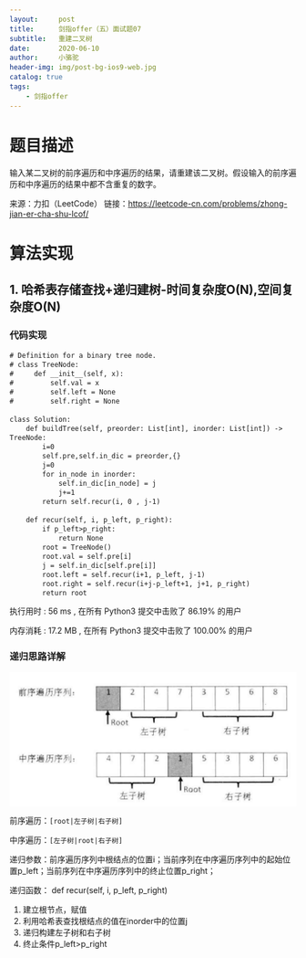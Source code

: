 ```yaml
---
layout:     post
title:      剑指offer（五）面试题07
subtitle:   重建二叉树
date:       2020-06-10
author:     小骆驼
header-img: img/post-bg-ios9-web.jpg
catalog: true
tags:
    - 剑指offer
---
```

# 题目描述
输入某二叉树的前序遍历和中序遍历的结果，请重建该二叉树。假设输入的前序遍历和中序遍历的结果中都不含重复的数字。

来源：力扣（LeetCode）
链接：https://leetcode-cn.com/problems/zhong-jian-er-cha-shu-lcof/
# 算法实现
## 1. 哈希表存储查找+递归建树-时间复杂度O(N),空间复杂度O(N)
### 代码实现
```
# Definition for a binary tree node.
# class TreeNode:
#     def __init__(self, x):
#         self.val = x
#         self.left = None
#         self.right = None

class Solution:
    def buildTree(self, preorder: List[int], inorder: List[int]) -> TreeNode:
        i=0
        self.pre,self.in_dic = preorder,{}
        j=0
        for in_node in inorder:
            self.in_dic[in_node] = j
            j+=1
        return self.recur(i, 0 , j-1)
    
    def recur(self, i, p_left, p_right):
        if p_left>p_right:
            return None
        root = TreeNode()
        root.val = self.pre[i]
        j = self.in_dic[self.pre[i]]
        root.left = self.recur(i+1, p_left, j-1)
        root.right = self.recur(i+j-p_left+1, j+1, p_right)
        return root
```
执行用时 :
56 ms
, 在所有 Python3 提交中击败了
86.19%
的用户

内存消耗 :
17.2 MB
, 在所有 Python3 提交中击败了
100.00%
的用户

### 递归思路详解
<img src="https://github.com/AnitaLiu98/AnitaLiu98.github.io/blob/master/img/2020-0610/bianli.png?raw=true" width = "600" alt="" align=center />

前序遍历：`[root|左子树|右子树]`

中序遍历：`[左子树|root|右子树]`

递归参数：前序遍历序列中根结点的位置i；当前序列在中序遍历序列中的起始位置p_left；当前序列在中序遍历序列中的终止位置p_right；

递归函数： def recur(self, i, p_left, p_right)
1. 建立根节点，赋值
2. 利用哈希表查找根结点的值在inorder中的位置j
3. 递归构建左子树和右子树
4. 终止条件p_left>p_right

